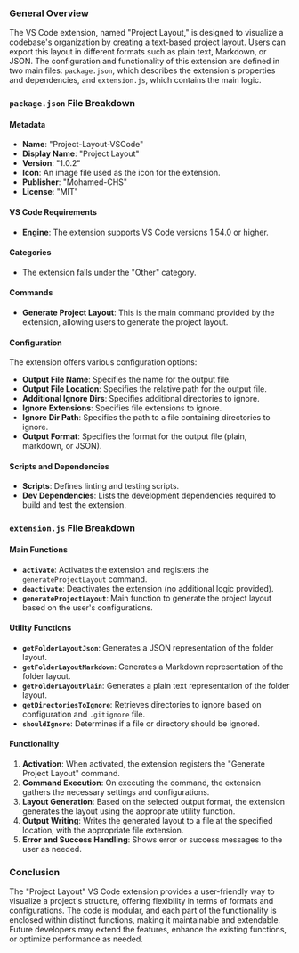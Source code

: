 ### General Overview

The VS Code extension, named "Project Layout," is designed to visualize a codebase's organization by creating a text-based project layout. Users can export this layout in different formats such as plain text, Markdown, or JSON. The configuration and functionality of this extension are defined in two main files: `package.json`, which describes the extension's properties and dependencies, and `extension.js`, which contains the main logic.

### `package.json` File Breakdown

#### Metadata

- **Name**: "Project-Layout-VSCode"
- **Display Name**: "Project Layout"
- **Version**: "1.0.2"
- **Icon**: An image file used as the icon for the extension.
- **Publisher**: "Mohamed-CHS"
- **License**: "MIT"

#### VS Code Requirements

- **Engine**: The extension supports VS Code versions 1.54.0 or higher.

#### Categories

- The extension falls under the "Other" category.

#### Commands

- **Generate Project Layout**: This is the main command provided by the extension, allowing users to generate the project layout.

#### Configuration

The extension offers various configuration options:

- **Output File Name**: Specifies the name for the output file.
- **Output File Location**: Specifies the relative path for the output file.
- **Additional Ignore Dirs**: Specifies additional directories to ignore.
- **Ignore Extensions**: Specifies file extensions to ignore.
- **Ignore Dir Path**: Specifies the path to a file containing directories to ignore.
- **Output Format**: Specifies the format for the output file (plain, markdown, or JSON).

#### Scripts and Dependencies

- **Scripts**: Defines linting and testing scripts.
- **Dev Dependencies**: Lists the development dependencies required to build and test the extension.

### `extension.js` File Breakdown

#### Main Functions

- **`activate`**: Activates the extension and registers the `generateProjectLayout` command.
- **`deactivate`**: Deactivates the extension (no additional logic provided).
- **`generateProjectLayout`**: Main function to generate the project layout based on the user's configurations.

#### Utility Functions

- **`getFolderLayoutJson`**: Generates a JSON representation of the folder layout.
- **`getFolderLayoutMarkdown`**: Generates a Markdown representation of the folder layout.
- **`getFolderLayoutPlain`**: Generates a plain text representation of the folder layout.
- **`getDirectoriesToIgnore`**: Retrieves directories to ignore based on configuration and `.gitignore` file.
- **`shouldIgnore`**: Determines if a file or directory should be ignored.

#### Functionality

1. **Activation**: When activated, the extension registers the "Generate Project Layout" command.
2. **Command Execution**: On executing the command, the extension gathers the necessary settings and configurations.
3. **Layout Generation**: Based on the selected output format, the extension generates the layout using the appropriate utility function.
4. **Output Writing**: Writes the generated layout to a file at the specified location, with the appropriate file extension.
5. **Error and Success Handling**: Shows error or success messages to the user as needed.

### Conclusion

The "Project Layout" VS Code extension provides a user-friendly way to visualize a project's structure, offering flexibility in terms of formats and configurations. The code is modular, and each part of the functionality is enclosed within distinct functions, making it maintainable and extendable. Future developers may extend the features, enhance the existing functions, or optimize performance as needed.